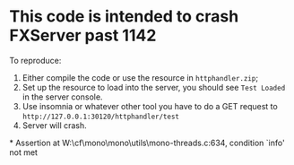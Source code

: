 # This code is intended to crash FXServer past 1142

To reproduce: 
1. Either compile the code or use the resource in `httphandler.zip`;
2. Set up the resource to load into the server, you should see `Test Loaded` in the server console.
3. Use insomnia or whatever other tool you have to do a GET request to `http://127.0.0.1:30120/httphandler/test`
4. Server will crash.


\* Assertion at W:\cf\mono\mono\utils\mono-threads.c:634, condition `info' not met

